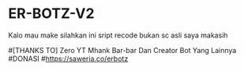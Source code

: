 # ER-BOTZ-V2
Kalo mau make silahkan ini sript recode bukan sc asli saya makasih

#[THANKS TO]
Zero YT
Mhank Bar-bar
Dan Creator Bot Yang Lainnya
#DONASI
#https://saweria.co/erbotz
